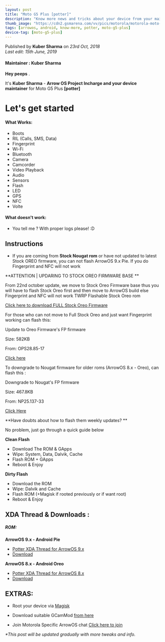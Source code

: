 ```yaml
---
layout: post
title: "Moto G5 Plus [potter]"
description: "Know more news and tricks about your device from your maintainer."
thumb_image: "https://cdn2.gsmarena.com/vv/pics/motorola/motorola-moto-g5-plus-1.jpg"
tags: [arrowos, android, know-more, potter, moto-g5-plus]
device-tag: [moto-g5-plus]
---
```

Published by **Kuber Sharma** on _23rd Oct, 2018_ <br> 
_Last edit: 15th June, 2019_

#### Maintainer : Kuber Sharma

**Hey peeps**  .

It's **Kuber Sharma** - **Arrow OS Project Incharge and your device maintainer** for Moto G5 Plus **[potter]**

# Let's get started


#### What Works:
  - Boots
  - RIL (Calls, SMS, Data)
  - Fingerprint
  - Wi-Fi
  - Bluetooth
  - Camera
  - Camcorder
  - Video Playback
  - Audio
  - Sensors
  - Flash
  - LED
  - GPS
  - NFC
  - Volte


#### What doesn't work:
  - You tell me ? With proper logs please! :D

## Instructions
  - If you are coming from **Stock Nougat rom** or have not updated to latest Stock OREO firmware, you can not flash ArrowOS 9.x Pie. If you do Fingerprint and NFC will not work


**ATTENTION | UPDARING TO STOCK OREO FIRMWARE BASE **

From 22nd october update, we move to Stock Oreo Firmware base thus you will have to flash Stock Oreo first and then move to ArrowOS build else Fingerprint and NFC will not work
TWRP Flashable Stock Oreo rom

[Click here to download FULL Stock Oreo Firmware](https://forum.xda-developers.com/g5-plus/development/oreo-twrp-flashable-stock-builds-coming-t3830482)

For those who can not move to Full Stock Oreo and just want Fingerprint working can flash this: 

Update to Oreo Firmware's FP firmware

Size: 582KB

From: OPS28.85-17

[Click here](https://sourceforge.net/projects/arrow-os/files/arrow-9.x/potter/Upgrade-FP_firmware_OPS28.85-17-Potter.zip/download)


To downgrade to Nougat firmware for older roms (ArrowOS 8.x - Oreo), can flash this :

Downgrade to Nougat's FP firmware 

Size: 467.8KB

From: NP25.137-33

[Click Here](https://www.androidfilehost.com/?fid=1322778262904029634)

**Have doubts about how to flash them weekly updates? **

No problem, just go through a quick guide below

**Clean Flash**
  - Download The ROM & GApps
  - Wipe: System, Data, Dalvik, Cache
  - Flash ROM + GApps
  - Reboot & Enjoy

**Dirty Flash**
  - Download the ROM
  - Wipe: Dalvik and Cache
  - Flash ROM (+Magisk if rooted previously or if want root)
  - Reboot & Enjoy


## XDA Thread & Downloads :
##### ROM:

**ArrowOS 9.x - Android Pie**

   - [Potter XDA Thread for ArrowOS 9.x](https://forum.xda-developers.com/g5-plus/development/rom-pie-9-x-arrowos-9-x-t3838052)
   - [Download](https://sourceforge.net/projects/arrow-os/files/arrow-9.x/potter)


**ArrowOS 8.x - Android Oreo**

   - [Potter XDA Thread for ArrowOS 8.x](https://forum.xda-developers.com/g5-plus/development/rom-arrowos-moto-g5-plus-t3817526)
   - [Download](https://sourceforge.net/projects/arrow-os/files/arrow-8.x/potter)


## EXTRAS:

   - Root your device via [Magisk](https://forum.xda-developers.com/apps/magisk/official-magisk-v7-universal-systemless-t3473445)
   - Download suitable GCamMod [from here](https://sourceforge.net/projects/arrow-os/files/arrow-9.x/potter/GCam-Minimal-Mod-jhenrique09.apk/download)

   - Join Motorola Specific ArrowOS chat [Click here to join](https://t.me/joinchat/Iuhd60Wx1neAol8P-2Omhw)

 _*This post will be updated gradually with more tweaks and info._
